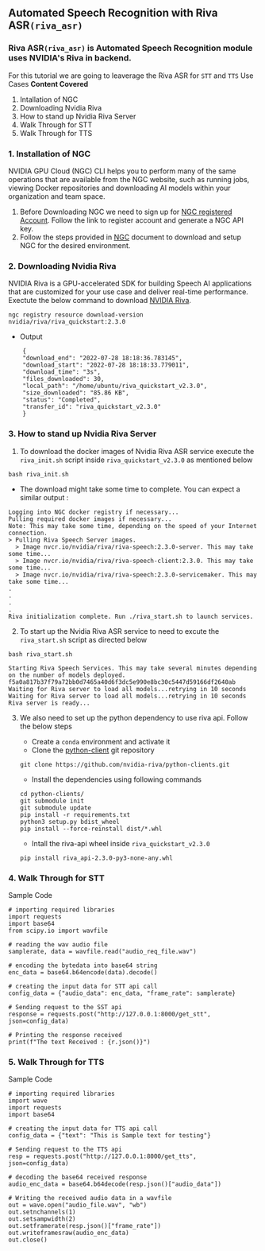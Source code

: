 ## Automated Speech Recognition with Riva ASR`(riva_asr)`

### Riva ASR`(riva_asr)` is Automated Speech Recognition module uses NVIDIA's Riva in backend. 

For this tutorial we are going to leaverage the Riva ASR for `STT` and `TTS` Use Cases
**Content Covered**
1. Intallation of NGC
2. Downloading Nvidia Riva
3. How to stand up Nvidia Riva Server
4. Walk Through for STT
5. Walk Through for TTS

### 1. Installation of NGC 
NVIDIA GPU Cloud (NGC) CLI helps you to perform many of the same operations that are available from the NGC website, such as running jobs, viewing Docker repositories and downloading AI models within your organization and team space.
1. Before Downloading NGC we need to sign up for [NGC registered Account](https://docs.nvidia.com/ngc/ngc-overview/index.html#registering-activating-ngc-account). Follow the link to register account and generate a NGC API key.
2. Follow the steps provided in [NGC](https://ngc.nvidia.com/setup/installers/cli) document to download and setup NGC for the desired environment.

### 2. Downloading Nvidia Riva
NVIDIA Riva is a GPU-accelerated SDK for building Speech AI applications that are customized for your use case and deliver real-time performance. Exectute the below command to download [NVIDIA Riva](https://docs.nvidia.com/deeplearning/riva/user-guide/docs/quick-start-guide.html).

    ngc registry resource download-version nvidia/riva/riva_quickstart:2.3.0

* Output
```
    {
    "download_end": "2022-07-28 18:18:36.783145",
    "download_start": "2022-07-28 18:18:33.779011",
    "download_time": "3s",
    "files_downloaded": 30,
    "local_path": "/home/ubuntu/riva_quickstart_v2.3.0",
    "size_downloaded": "85.86 KB",
    "status": "Completed",
    "transfer_id": "riva_quickstart_v2.3.0"
    }

```

### 3. How to stand up Nvidia Riva Server
1. To download the docker images of Nvidia Riva ASR service execute the `riva_init.sh` script inside `riva_quickstart_v2.3.0` as mentioned below
```
bash riva_init.sh
```
   * The download might take some time to complete. You can expect a similar output :
```
Logging into NGC docker registry if necessary...
Pulling required docker images if necessary...
Note: This may take some time, depending on the speed of your Internet connection.
> Pulling Riva Speech Server images.
  > Image nvcr.io/nvidia/riva/riva-speech:2.3.0-server. This may take some time...
  > Image nvcr.io/nvidia/riva/riva-speech-client:2.3.0. This may take some time... 
  > Image nvcr.io/nvidia/riva/riva-speech:2.3.0-servicemaker. This may take some time... 
.
.
.
.
Riva initialization complete. Run ./riva_start.sh to launch services.
```
2. To start up the Nvidia Riva ASR service to need to excute the `riva_start.sh` script as directed below
```
bash riva_start.sh
```
```
Starting Riva Speech Services. This may take several minutes depending on the number of models deployed.
f5a0a817b37f79a72bb0d7465a40d6f3dc5e990e8bc30c5447d59166df2640ab
Waiting for Riva server to load all models...retrying in 10 seconds
Waiting for Riva server to load all models...retrying in 10 seconds
Riva server is ready...
```
3. We also need to set up the python dependency to use riva api. Follow the below steps 
 
   * Create a `conda` environment and activate it
   * Clone the [python-client](https://github.com/nvidia-riva/python-clients) git repository
    ```
    git clone https://github.com/nvidia-riva/python-clients.git
    ```
   * Install the dependencies using following commands
    ```
    cd python-clients/
    git submodule init
    git submodule update
    pip install -r requirements.txt
    python3 setup.py bdist_wheel
    pip install --force-reinstall dist/*.whl
    ```
    * Intall the riva-api wheel inside  `riva_quickstart_v2.3.0`
    ```
    pip install riva_api-2.3.0-py3-none-any.whl
    ```
### 4. Walk Through for STT
Sample Code
```
# importing required libraries
import requests
import base64
from scipy.io import wavfile

# reading the wav audio file
samplerate, data = wavfile.read("audio_req_file.wav")

# encoding the bytedata into base64 string
enc_data = base64.b64encode(data).decode()

# creating the input data for STT api call
config_data = {"audio_data": enc_data, "frame_rate": samplerate}

# Sending request to the SST api
response = requests.post("http://127.0.0.1:8000/get_stt", json=config_data)

# Printing the response received
print(f"The text Received : {r.json()}")
```
### 5. Walk Through for TTS
Sample Code
```
# importing required libraries
import wave
import requests
import base64

# creating the input data for TTS api call
config_data = {"text": "This is Sample text for testing"}

# Sending request to the TTS api
resp = requests.post("http://127.0.0.1:8000/get_tts", json=config_data)

# decoding the base64 received response
audio_enc_data = base64.b64decode(resp.json()["audio_data"])

# Writing the received audio data in a wavfile
out = wave.open("audio_file.wav", "wb")
out.setnchannels(1)
out.setsampwidth(2)
out.setframerate(resp.json()["frame_rate"])
out.writeframesraw(audio_enc_data)
out.close()

```